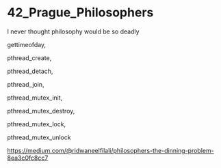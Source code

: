# 42_Prague_Philosophers
I never thought philosophy would be so deadly


gettimeofday, 

pthread_create, 

pthread_detach, 

pthread_join, 

pthread_mutex_init, 

pthread_mutex_destroy, 

pthread_mutex_lock, 

pthread_mutex_unlock




https://medium.com/@ridwaneelfilali/philosophers-the-dinning-problem-8ea3c0fc8cc7

